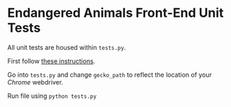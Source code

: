 # Endangered Animals Front-End Unit Tests

All unit tests are housed within `tests.py`.

First follow [these instructions](http://selenium-python.readthedocs.io/installation.html).

Go into `tests.py` and change `gecko_path` to reflect the location of your *Chrome* webdriver.

Run file using `python tests.py`